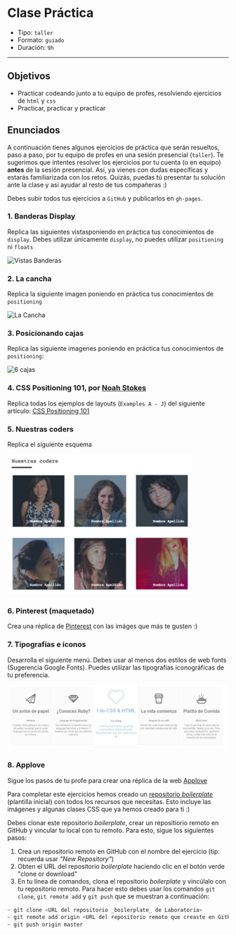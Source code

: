 # Clase Práctica

- Tipo: `taller`
- Formato: `guiado`
- Duración: `9h`

***

## Objetivos
- Practicar codeando junto a tu equipo de profes, resolviendo ejercicios de
`html` y `css`
- Practicar, practicar y practicar

## Enunciados
A continuación tienes algunos ejercicios de práctica que serán resueltos, paso a paso, por tu equipo de profes en una sesión presencial (`taller`). Te sugerimos que intentes resolver los ejercicios por tu cuenta (o en equipo) **antes** de la sesión presencial. Así, ya vienes con dudas específicas y estarás familiarizada con los retos. Quizás, puedas tú presentar tu solución ante la clase y así ayudar al resto de tus compañeras :)

Debes subir todos tus ejercicios a `GitHub` y publicarlos en `gh-pages`.

### 1. Banderas Display

Replica las siguientes vistasponiendo en práctica tus conocimientos de `display`. Debes utilizar únicamente `display`, no puedes utilizar `positioning` ni `floats`

![Vistas Banderas]()

### 2. La cancha

Replica la siguiente imagen poniendo en práctica tus conocimientos de `positioning`

![La Cancha](https://fotos.subefotos.com/c8aebc7059f194f164e0c9c3f63421e6o.png)

### 3. Posicionando cajas

Replica las siguiente imagenes poniendo en práctica tus conocimientos de `positioning`:

![6 cajas](https://fotos.subefotos.com/c0a08756744f401530d3eb8bb58c36e3o.png)

### 4. CSS Positioning 101, por [Noah Stokes](https://alistapart.com/author/nstokes)

Replica todas los ejemplos de layouts (`Examples A - J`) del siguiente artículo: [CSS Positioning 101](https://alistapart.com/article/css-positioning-101)

### 5. Nuestras coders
Replica el siguiente esquema

![Nuestras coders](img-nuestras-coders.png)

### 6. Pinterest (maquetado)

Crea una réplica de [Pinterest](https://laboratoria.github.io/pinterestify/) con las imáges que más te gusten :)

### 7. Tipografías e íconos
Desarrolla el siguiente menú. Debes usar al menos dos estilos de web fonts (Sugerencia Google Fonts). Puedes utilizar las tipografías iconográficas de tu preferencia.

![Tipografías e íconos](img-tipo.png)

### 8. Applove

Sigue los pasos de tu profe para crear una réplica de la  web [Applove](https://ruthsalvador.github.io/AppLove-II/)

Para completar este ejercicios hemos creado un [repositorio _boilerplate_](https://github.com/Laboratoria/AppLove) (plantilla inicial) con todos los recursos que necesitas. Esto incluye las imágenes y algunas clases CSS que ya hemos creado para ti :)

Debes clonar este repositorio _boilerplate_, crear un repositiorio remoto en GitHub y vincular tu local con tu remoto. Para esto, sigue los siguientes pasos:

1. Crea un repositorio remoto en GitHub con el nombre del ejercicio (tip: recuerda usar _"New Repository"_)
2. Obten el URL del repositorio _boilerplate_ haciendo clic en el botón verde "clone or download"
3. En tu línea de comandos, clona el repositorio _boilerplate_ y vincúlalo con tu repositorio remoto. Para hacer esto debes usar los comandos `git clone`, `git remote add` y `git push` que se muestran a continuación:

```js
~ git clone <URL del repositorio _boilerplate_ de Laboratoria>
~ git remote add origin <URL del repositorio remoto que creaste en GitHub>
~ git push origin master
```
